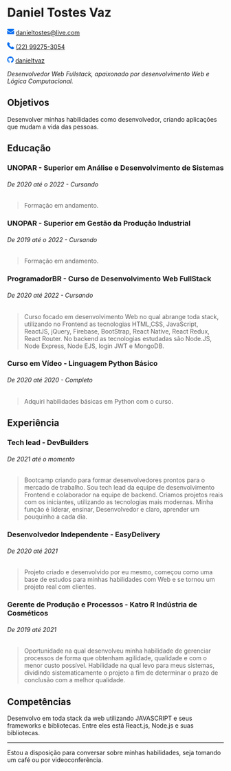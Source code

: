# Daniel Tostes Vaz

![mail](./img/mail.png) [danieltostes@live.com ]()

![phone](./img/phone.png) [(22) 99275-3054](https://www.linkedin.com/in/danieltvaz/)

![github](./img/github.png) [danieltvaz](https://github.com/danieltvaz)

_Desenvolvedor Web Fullstack, apaixonado por desenvolvimento Web e Lógica Computacional._

## Objetivos

 Desenvolver minhas habilidades como desenvolvedor, criando aplicações que mudam a vida das pessoas. 

## Educação

### UNOPAR - Superior em Análise e Desenvolvimento de Sistemas

###### _De 2020 até o 2022 - Cursando_

> Formação em andamento.

### UNOPAR - Superior em Gestão da Produção Industrial

###### _De 2019 até o 2022 - Cursando_

> Formação em andamento.

### ProgramadorBR - Curso de Desenvolvimento Web FullStack

###### _De 2020 até 2022 - Cursando_

> Curso focado em desenvolvimento Web no qual abrange toda stack, utilizando no Frontend as tecnologias HTML,CSS, JavaScript, ReactJS, jQuery, Firebase, BootStrap, React Native, React Redux, React Router. No backend as tecnologias estudadas são Node.JS, Node Express, Node EJS, login JWT e MongoDB.

### Curso em Vídeo - Linguagem Python Básico

###### _De 2020 até 2020 - Completo_

> Adquiri habilidades básicas em Python com o curso.

## Experiência

### Tech lead - DevBuilders

###### _De 2021 até o momento_

> Bootcamp criando para formar desenvolvedores prontos para o mercado de trabalho. Sou tech lead da equipe de desenvolvimento Frontend e colaborador na equipe de backend. Criamos projetos reais com os iniciantes, utilizando as tecnologias mais modernas. Minha função é liderar, ensinar, Desenvolvedor e claro, aprender um pouquinho a cada dia. 

### Desenvolvedor Independente - EasyDelivery

###### _De 2020 até 2021_

> Projeto criado e desenvolvido por eu mesmo, começou como uma base de estudos para minhas habilidades com Web e se tornou um projeto real com clientes. 

### Gerente de Produção e Processos - Katro R Indústria de Cosméticos

###### _De 2019 até 2021_

> Oportunidade na qual desenvolveu minha habilidade de gerenciar processos de forma que obtenham agilidade, qualidade e com o menor custo possível. Habilidade na qual levo para meus sistemas, dividindo sistematicamente o projeto a fim de determinar o prazo de conclusão com a melhor qualidade.

## Competências

Desenvolvo em toda stack da web utilizando JAVASCRIPT e seus frameworks e bibliotecas. Entre eles está React.js, Node.js e suas bibliotecas.

---

Estou a disposição para conversar sobre minhas habilidades, seja tomando um café ou por videoconferência.

